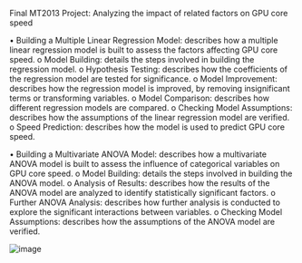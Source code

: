 Final MT2013 Project: Analyzing the impact of related factors on GPU core speed

•	Building a Multiple Linear Regression Model: describes how a multiple linear regression model is built to assess the factors affecting GPU core speed.
   o	Model Building: details the steps involved in building the regression model.
   o	Hypothesis Testing: describes how the coefficients of the regression model are tested for significance.
   o	Model Improvement: describes how the regression model is improved, by removing insignificant terms or transforming variables.
   o	Model Comparison: describes how different regression models are compared.
   o	Checking Model Assumptions: describes how the assumptions of the linear regression model are verified.
   o	Speed Prediction: describes how the model is used to predict GPU core speed.

•	Building a Multivariate ANOVA Model: describes how a multivariate ANOVA model is built to assess the influence of categorical variables on GPU core speed.
  o	Model Building: details the steps involved in building the ANOVA model. 
  o	Analysis of Results: describes how the results of the ANOVA model are analyzed to identify statistically significant factors.
  o	Further ANOVA Analysis: describes how further analysis is conducted to explore the significant interactions between variables.
  o	Checking Model Assumptions: describes how the assumptions of the ANOVA model are verified.

![image](https://github.com/luuchilap/GPU-Speed-Analysis/assets/145787303/c713d310-6a44-42a1-abbc-65777d8e98c6)


